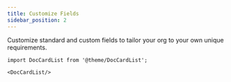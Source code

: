 ```yaml
---
title: Customize Fields
sidebar_position: 2
---
```


Customize standard and custom fields to tailor your org to your own unique requirements.


```mdx-code-block
import DocCardList from '@theme/DocCardList';

<DocCardList/>
```

<!-- 
字段用于定义业务对象的属性。包括前台用户的填写界面和后台数据库的保存格式。简单的来说，字段是对于该对象需要阐述的属性信息。如 ”报价(offer)” 对象可能需要展示以下属性：报价编号(offer_id)、报价名称(offer_name)、业务机会名(opportunity_id)、客户(client)、小计(subtotal) 等基本信息。

## 字段类型

### 基本字段类型

目前华炎魔方支持以下基本字段类型：

* **文本(text)**：文字说明。
* **长文本(textarea)**：可输入多段文字说明。
* **HTML文本(html)**：超文本标记语言，页面内可包含图片、链接等。
* **选择框(select)**：界面生成下拉框供用户选择，允许多选。
* **复选框(boolean)**：界面生成勾选框，勾上即可用。
* **开关(toggle)**：开启和关闭两种状态。
* **日期(date)**：用户可以选择时间(年--月--日)。
* **日期时间(datetime)**：用户可以选择更加具体的时间(年--月--日 时--分)。
* **数值(number)**：只能输入数值内容，可以指定小数位，默认保留2位小数。
* **金额(currency)**：类似数值字段类型，默认保留2位小数。
* **百分比(percent)**：类似数值字段类型，提供百分比的显示方式。
* **密码(password)**：密码输入框。
* **相关表(lookup)**：引用其他对象，数据从关联表中选择，支持多选功能。
* **主表/子表(master_detail)**：主表子表字段类型是相关表的一种扩展，将当前记录链接到主表成为子记录。
* **自动编号(autonumber)**：由用户设置公式，设置后无需手动输入，由系统直接生成编号。
* **网址(url)**：在只读时，点击会以窗口形式打开相应的网址。
* **邮件地址(email)**：系统会校验邮件格式是否合法，点击会自动打开邮件客户端，并将字段值带入收件人中。
* **图片(image)**：图片上传及预览。
* **附件(file)**：图片、文档等上传及下载。

### 公式字段

公式是通过用户定义的算法自动计算字段的值，系统会根据不同的数据类型来进行整合，取字段的时候直接调用字段的 API 名称，如：字段1 + 字段2 。对于自动计算值的自定义公式字段，可以设置其字段类型为公式字段(formula)，并设置返回值类型和计算公式。如此设置后，这个字段无需用户手动输入，由系统自动计算得出值。

### 累计汇总

华炎魔方中目前支持五种汇总计算，分别是求和(sum)、求平均值（avg）、统计(count)、最大值(max)、最小值(min)。用户可以定义子表中的某个字段值，在主表中显示汇总值。累计汇总字段会计算相关记录中的值，例如统计子表中的数据。您可以创建累计汇总字段，它可根据某个子表中的字段值，在主表中显示汇总值。

### 主表/子表字段类型

在相关表字段的基础上，我们可以通过创建一个“主表/子表”字段来描述两个对象间的主从关系，需要注意的是应该把“主表/子表”字段添加到“子表”对象侧，来表示“子表”对象是通过这个字段来关联其“主表”的，而不是把“主表/子表”字段添加到“主表”对象侧。比如 “报价行条目” 都应该有对应的 “报价” 与之关联，此时我们可以在 ”报价行条目“ 对象上建立一个 “报价名称” 字段，类型为主表/子表跟 “报价” 对象关联起来。

**区别**：设置为主表/子表类型的字段可以在主表的“相关子表”里设置关联子表显示的列。

 ![](https://console.steedos.cn/api/files/images/oE5HkKqvj4DkTejzh)

设置该对象相关子表：

 ![](https://console.steedos.cn/api/files/images/797diCyoLRFTF5oqq)

* **引用对象**：该相关表字段要关联到的另一个对象，这里设置了“客户”表示通过该相关表字段把“报价”与“客户”两个对象关联起来。
* **过滤器函数**：默认情况下，用户在新建和编辑对象记录界面上填写相关表字段值时会列出相关表的所有记录供选择，可以在这里配置可选项范围，比如输入以下内容作为过滤器函数值可让用户在新建和编辑 “报价” 记录界面上填写“报价客户”字段值时只列出有效客户供选择。

```javascript
function(filters, values){
  return [["state","=","active"]];
}
```

关于该函数返回值，目前推荐使用数组语法。

* **选择项函数**：与上述过滤器函数类似，你可以在这里描述用户在填写相关表字段值列出哪些选项供选择，比如输入以下内容作为选择项函数值可以实现上述过滤器函数中内容同样的效果。

```javascript
function(values){
  var result = [];
  var queryFilters = [["state", "=", "active"]];
  var steedosFilters = require("@steedos/filters");
  var odataFilter = steedosFilters.formatFiltersToODataQuery(queryFilters);
  var options = {
    $select: 'name'
  };
  options.$filter = odataFilter;
  var accounts = Creator.odata.query('accounts', options, true);
  accounts.forEach(function (item) {
    result.push({
      label: item.name,
      value: item._id
    });
  });
  return result;
}
```


### 相关表字段类型

当我们需要描述两个对象之间的关联关系时，可以在其中一个对象中创建一个“相关表”字段来关联两个对象。比如每个“报价”记录都应该有对应的“所属客户”与之关联，此时我们可以在“报价”对象上创建一个“报价客户”字段跟“客户”对象关联起来。

 ![](https://console.steedos.cn/api/files/images/vzFBER4y7caPQGfy7)

* **引用对象**：该相关表字段要关联到的另一个对象，这里设置了“客户”表示通过该相关表字段把“报价”与“客户”两个对象关联起来。
* **过滤器函数**：默认情况下，用户在新建和编辑对象记录界面上填写相关表字段值时会列出相关表的所有记录供选择，可以在这里配置可选项范围，比如输入以下内容作为过滤器函数值可让用户在新建和编辑 “报价” 记录界面上填写“报价客户”字段值时只列出有效客户供选择。

```javascript
function(filters, values){
  return [["state","=","active"]];
}
```

关于该函数返回值，目前推荐使用数组语法。

* **选择项函数**：与上述过滤器函数类似，你可以在这里描述用户在填写相关表字段值列出哪些选项供选择，比如输入以下内容作为选择项函数值可以实现上述过滤器函数中内容同样的效果。

```javascript
function(values){
  var result = [];
  var queryFilters = [["state", "=", "active"]];
  var steedosFilters = require("@steedos/filters");
  var odataFilter = steedosFilters.formatFiltersToODataQuery(queryFilters);
  var options = {
    $select: 'name'
  };
  options.$filter = odataFilter;
  var accounts = Creator.odata.query('accounts', options, true);
  accounts.forEach(function (item) {
    result.push({
      label: item.name,
      value: item._id
    });
  });
  return result;
}
```

* **多选**：如果对象使用的是华炎魔方默认数据源，即使用的是mongodb数据库，那么可以勾选该属性来允许用户选择多个关联值，比如用户可以在新建或编辑某个“报价”记录界面上，选择多个“报价客户”来关联到该“报价”记录。


相关表字段展示选择项时有两种模式：一种是普通下拉选择框模式；另一种是弹出窗口查找模式，该模式需要在对象设置界面将该对象的“启用弹出窗口查找模式”功能开启。以下是两种模式的示例图：

 ![下拉选择框](https://console.steedos.cn/api/files/images/C2Zkb6F5dF7GcaFWG)

 ![弹出窗口查找](https://console.steedos.cn/api/files/images/Yx4AccjxkYsaR37Fa)

### 选择框字段类型

当需要字段值不能用户随意输入的时候，可以设置一个字段的类型为选择框，设置固定的值供用户选择，并设置选择框的值和背景颜色。如报价对象的“状态” 字段可以设置该类型。点击“新建”字段，填写必填项显示名称“状态”、字段名“status”、字段类型“选择框”、选择项（显示名：待审核，选项值：To audit，颜色：90EE90），可添加多条选项。

* **显示名**：选项名，由用户自定义。
* **选项值**：该选项记录在数据库中的值。
* **颜色**：选择后的背景颜色，只支持16进制颜色值，如90EE90。

 ![](https://console.steedos.cn/api/files/images/j8Gry5kNsAnn8MGzg)

点击保存即完成，创建后的使用效果如下：

 ![](https://console.steedos.cn/api/files/images/DJtzN8Lvx9dGKiR67)

### 自动编号字段类型

自动编号，是一种特殊的数据规范，表单或报表中经常需要使用序列号，比如单号、编号等，当需要定义一个规则来自动生成所需的序列号时，我们称之为自动编号。


**自动编号公式**

要自动编号需要我们引用相关公式，公式一般有两种，一种是日期编号，第二种是序号编号。

* **日期**： {YYYY}表示当年四位年（如2020），{YY}表示当年两位年（如20） {MM}表示当月 {DD}表示当日
* **序号**： {0000}表示4位序号,{00}表示2位序号等，不足前面会补0，每增加一个编号数值递增1，默认起始编号为1，   比如使用公式{0000}时，第一个编号为0001，第二个为0002。

可以单独显示日期或序号编号，也可以结合起来运用，方便后期查找。例如我们可以新建一个合同编号字段，在字段类型选择框选择自动编号，在公式一栏输入{YYYY}-{0000}, 当新建一个合同时，会自动生成如2021-0001这样的编号。

 ![](https://console.steedos.cn/api/files/images/JNjAPqhNKW53sh8CQ)

也可以加入其他的字符串，例如“SN{YYYY}{MM}{DD}{000}” 或是“采购合同\[{YYYY}\]{000}号”。结果会显示为类似“采购合同2021-0001”这样的数据。

**关于起始编号**

默认起始编号为1，需要变更起始编号时可以修改目标”自动编号“的“当前编号值”内容，设置方法就是下面的“自动编号配置”。

**公式生效范围**

使用{YYYY}等日期公式时，可以设置其生效范围，当无效时公式返回空字符串，设置方法就是下面的“自动编号配置”。

**自动编号配置**

需要变更起始编号或设置日期公式生效范围时需要编辑目标”自动编号“来配置相关属性，点开“设置-高级设置-自动编号”。

自动编号记录规则：当您为一个对象创建一个自动编号字段后，如果没有新建该对象记录，自动编号记录中不会生成该对象的自动编号记录。

如果您想变更起始编号，请在自动编号中新建一条记录，“对象名”、“自动编号字段”请输入对应您之前创建的那一个自动编号字段名及其对象名，“当前编号值”请输入起始编号。“日期范围开始日期”和“日期范围截止日期”如果不填就是默认当年的开始时间和结束时间。

如果您想中途变更编号，请在自动编号中筛选对应的记录，修改其“当前编号值”内容。

新建一条记录时，编号从1开始记录。如果输入的是100，表示从101开始记录。而且当前编号值会随着新增记录的增加而改变，比如已经有10条记录了，当前编号值会显示为10。

 ![](https://console.steedos.cn/api/files/images/fNxfEb4R8pQz99osX)

**变更编号规则**

描述需要变更编号规则时应该修改自动编号公式，如果这么做的话历史数据中已经有的记录无法重新编号。

## 名称字段

名称字段的作用是在对象列表中把该字段显示为链接，点击该链接可以跳转到记录详细页面。

在华炎魔方中对象上默认以名为`name`的字段作为”名称字段”。可以通过在对象设置界面编辑这个字段以外的其他字段的属性，勾选其“名称字段”属性来把其他字段设置为名称字段。

如果某个对象没有配置名称字段，那么该对象列表界面的列表中第一列，即序号列里面的序号值会显示为链接，点击这个链接一样可以跳转到记录详细页面。

支持配置为”名称字段“的字段类型有：文本、多行文本、自动编号、公式、日期、日期时间，请不要将其他类型的字段配置为名称字段。

## 主键/外键字段

与传统项目中表结构类似，华炎魔方中每个对象都必须有一个主键字段来唯一标识其每条记录，默认数据源使用MongoDB作为数据库，所有对象的主键字段都是名为`_id`的字段，外部数据源可能使用关系型数据库，所以可以在对象设置中编辑字段属性，勾选其“外部数据源”栏的“主键”勾选框来把该字段设置为主键字段。

上面我们有提到“相关表”和“主表/子表”两种特殊的字段类型，通过这两种字段类型的字段可以把两个对象关联起来，所以它们也被称为外键字段，需要注意的是这个外键字段是配置在子表对象一侧的，其字段值保存的是其引用对象的主键字段值。

比如联系人对象上有一个名为“所属客户”（`account`）的“主表/子表”字段，该字段引用的是一个名为“业务伙伴”（`accounts`）的对象，假设有一条联系人记录“张三”，其“所属客户”是“中国石油”，那么“张三”这条记录中会在其“所属客户“字段中保存“中国石油”这个“业务伙伴”记录的主键字段值，即`_id`字段值。

## 字段索引

字段上有一个名为“创建索引 index”的勾选框属性，勾选该属性后系统会在创建索引的定时程序中为该字段创建索引，默认是每小时检测一次未创建索引的字段并为其创建好索引。

![](https://console.steedos.cn/api/files/images/gimrJBva6J6bmRz2J)


适当地为对象上的字段创建索引是非常必要的，它可以极大的提升相关记录的查询速度，在公式字段、累计汇总、数据导入等功能中也能明显受益。 -->